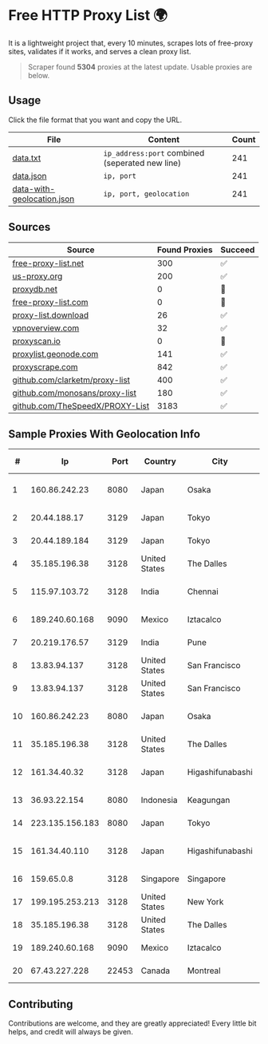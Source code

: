
# Free HTTP Proxy List 🌍

It is a lightweight project that, every 10 minutes, scrapes lots of free-proxy sites, validates if it works, and serves a clean proxy list.


> Scraper found **5304** proxies at the latest update. Usable proxies are below.

## Usage

Click the file format that you want and copy the URL.


|File|Content|Count|
|----|-------|-----|
|[data.txt](https://raw.githubusercontent.com/themiralay/Proxy-List-World/master/data.txt)|`ip_address:port` combined (seperated new line)|241|
|[data.json](https://raw.githubusercontent.com/themiralay/Proxy-List-World/master/data.json)|`ip, port`|241|
|[data-with-geolocation.json](https://raw.githubusercontent.com/themiralay/Proxy-List-World/master/data-with-geolocation.json)|`ip, port, geolocation`|241|

## Sources

|Source|Found Proxies|Succeed|
|------|-------------|-------|
|[free-proxy-list.net](https://free-proxy-list.net)|300|✅|
|[us-proxy.org](https://www.us-proxy.org)|200|✅|
|[proxydb.net](http://proxydb.net)|0|🚫|
|[free-proxy-list.com](https://free-proxy-list.com/?page=&port=&type%5B%5D=http&type%5B%5D=https&up_time=0&search=Search)|0|🚫|
|[proxy-list.download](https://www.proxy-list.download/HTTP)|26|✅|
|[vpnoverview.com](https://vpnoverview.com/privacy/anonymous-browsing/free-proxy-servers)|32|✅|
|[proxyscan.io](https://www.proxyscan.io)|0|🚫|
|[proxylist.geonode.com](https://proxylist.geonode.com/api/proxy-list?limit=300&page=1&sort_by=lastChecked&sort_type=desc&protocols=http,https)|141|✅|
|[proxyscrape.com](https://api.proxyscrape.com/v2/?request=displayproxies&protocol=http&timeout=10000&country=all&ssl=all&anonymity=all)|842|✅|
|[github.com/clarketm/proxy-list](https://raw.githubusercontent.com/clarketm/proxy-list/master/proxy-list-raw.txt)|400|✅|
|[github.com/monosans/proxy-list](https://raw.githubusercontent.com/monosans/proxy-list/main/proxies/http.txt)|180|✅|
|[github.com/TheSpeedX/PROXY-List](https://raw.githubusercontent.com/TheSpeedX/PROXY-List/master/http.txt)|3183|✅|


## Sample Proxies With Geolocation Info

|#|Ip|Port|Country|City|Internet Service Provider|
|-|--|----|-------|----|-------------------------|
|1|160.86.242.23|8080|Japan|Osaka|Sony Network Communications Inc|
|2|20.44.188.17|3129|Japan|Tokyo|Microsoft Corporation|
|3|20.44.189.184|3129|Japan|Tokyo|Microsoft Corporation|
|4|35.185.196.38|3128|United States|The Dalles|Google LLC|
|5|115.97.103.72|3128|India|Chennai|Hathway IP over Cable Internet Access|
|6|189.240.60.168|9090|Mexico|Iztacalco|Uninet S.A. de C.V.|
|7|20.219.176.57|3129|India|Pune|Microsoft Corporation|
|8|13.83.94.137|3128|United States|San Francisco|Microsoft Corporation|
|9|13.83.94.137|3128|United States|San Francisco|Microsoft Corporation|
|10|160.86.242.23|8080|Japan|Osaka|Sony Network Communications Inc|
|11|35.185.196.38|3128|United States|The Dalles|Google LLC|
|12|161.34.40.32|3128|Japan|Higashifunabashi|NTT PC Communications, Inc.|
|13|36.93.22.154|8080|Indonesia|Keagungan|Telekomunikasi Indonesia|
|14|223.135.156.183|8080|Japan|Tokyo|So-net Corporation|
|15|161.34.40.110|3128|Japan|Higashifunabashi|NTT PC Communications, Inc.|
|16|159.65.0.8|3128|Singapore|Singapore|DigitalOcean, LLC|
|17|199.195.253.213|3128|United States|New York|FranTech Solutions|
|18|35.185.196.38|3128|United States|The Dalles|Google LLC|
|19|189.240.60.168|9090|Mexico|Iztacalco|Uninet S.A. de C.V.|
|20|67.43.227.228|22453|Canada|Montreal|GloboTech Communications|



## Contributing

Contributions are welcome, and they are greatly appreciated! Every
little bit helps, and credit will always be given.

